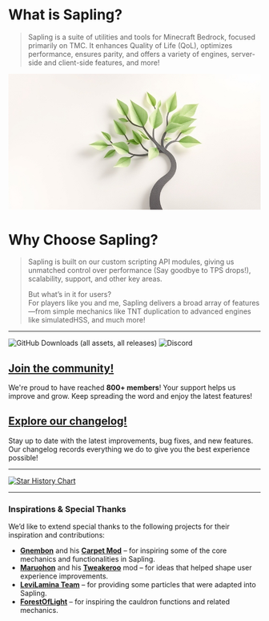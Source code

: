 # What is Sapling?
> Sapling is a suite of utilities and tools for Minecraft Bedrock, focused primarily on TMC. It enhances Quality of Life (QoL), optimizes performance, ensures parity, and offers a variety of engines, server-side and client-side features, and more!

![Sapling Banner](docs/assets/sapling.jpg)

# Why Choose Sapling?
> Sapling is built on our custom scripting API modules, giving us unmatched control over performance (Say goodbye to TPS drops!), scalability, support, and other key areas.
>
> But what’s in it for users?  
> For players like you and me, Sapling delivers a broad array of features—from simple mechanics like TNT duplication to advanced engines like simulatedHSS, and much more!

---

![GitHub Downloads (all assets, all releases)](https://img.shields.io/github/downloads/SaplingDevs/Sapling/total?style=for-the-badge&logo=github&label=Downloads&link=https%3A%2F%2Fgithub.com%2FSaplingDevs%2FSapling%2Freleases) ![Discord](https://img.shields.io/discord/1014734234889486366?style=for-the-badge&logo=discord&label=Discord%20Community%20%7C%20800%2B%20members&color=%237289DA)

## [Join the community!](https://discord.gg/96Uyt3KWT5)

We're proud to have reached **800+ members**! Your support helps us improve and grow. Keep spreading the word and enjoy the latest features!

## [Explore our changelog!](CHANGELOG.md)

Stay up to date with the latest improvements, bug fixes, and new features. Our changelog records everything we do to give you the best experience possible!

<!--
    
[![Contribute to Sapling](https://img.shields.io/badge/Contribute-%E2%9A%A1-green?style=for-the-badge)](https://github.com/SaplingDevs/Sapling/CONTRIBUTING.md)  
Want to help improve Sapling? Check out our [contributing guide](https://github.com/SaplingDevs/Sapling/CONTRIBUTING.md) and join the project!
-->

---


[![Star History Chart](https://api.star-history.com/svg?repos=SaplingDevs/Sapling&type=Timeline)](https://star-history.com/#SaplingDevs/Sapling&Timeline)

--- 

### Inspirations & Special Thanks
We’d like to extend special thanks to the following projects for their inspiration and contributions:
- [**Gnembon**](https://github.com/gnembon) and his [**Carpet Mod**](https://github.com/gnembon/carpetmod) – for inspiring some of the core mechanics and functionalities in Sapling.
- [**Maruohon**](https://github.com/maruohon/tweakeroo) and his [**Tweakeroo**](https://github.com/maruohon) mod – for ideas that helped shape user experience improvements.
- [**LeviLamina Team**](https://github.com/LiteLDev/LeviLamina) – for providing some particles that were adapted into Sapling.
- [**ForestOfLight**](https://github.com/ForestOfLight) – for inspiring the cauldron functions and related mechanics.
